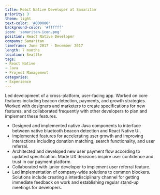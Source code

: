 ```yaml
---
title: React Native Developer at Samaritan
priority: 3
theme: light
text-color: '#000000'
background-color: '#ffffff'
icon: 'samaritan-icon.png'
position: React Native Developer
company: Samaritan
timeframe: June 2017 - December 2017
length: 7 months
location: Seattle
tags:
- React Native
- Java
- Project Management
categories:
- Experience
---
```

Led development of a cross-platform, user-facing app. Worked on core features including beacon detection, payments, and growth strategies. Worked with designers and marketers to create specifications for new features, and collaborated frequently with other developers to plan and implement these features.
- Designed and implemented native Java components to interface between native bluetooth beacon detection and React Native UI.
- Implemented features for accelerating user growth and improving interactions including donation matching, search functionality, and user referral.
- Architected and developed new user payment flow according to updated specification. Made UX decisions inspire user confidence and trust in our payment platform.
- Collaborated with junior developer to implement user referral feature.
- Led implementation of company-wide solutions to common blockers. Solutions include creating a interdisciplinary channel for getting immediate feedback on work and establishing regular stand-up meetings for developers.
